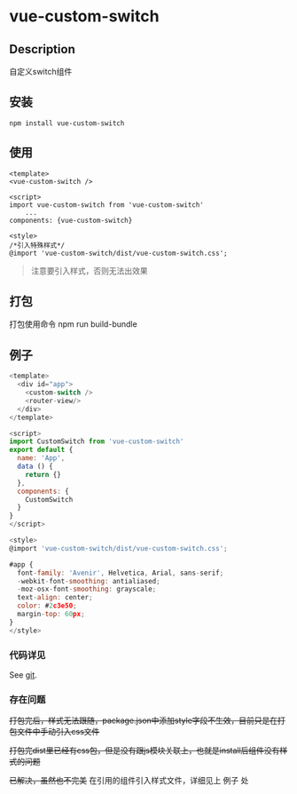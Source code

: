 <!--
 * @Author: your name
 * @Date: 2020-06-29 18:01:29
 * @LastEditTime: 2020-07-03 09:37:41
 * @LastEditors: Please set LastEditors
 * @Description: In User Settings Edit
 * @FilePath: \vue-custom-switch\README.md
--> 
# vue-custom-switch

## Description
自定义switch组件

## 安装
```
npm install vue-custom-switch
```

## 使用
```
<template>
<vue-custom-switch />

<script>
import vue-custom-switch from 'vue-custom-switch'
    ...
components: {vue-custom-switch}

<style>
/*引入特殊样式*/
@import 'vue-custom-switch/dist/vue-custom-switch.css';
```
> 注意要引入样式，否则无法出效果

## 打包
打包使用命令 npm run build-bundle

## 例子
```js
<template>
  <div id="app">
    <custom-switch />
    <router-view/>
  </div>
</template>

<script>
import CustomSwitch from 'vue-custom-switch'
export default {
  name: 'App',
  data () {
    return {}
  },
  components: {
    CustomSwitch
  }
}
</script>

<style>
@import 'vue-custom-switch/dist/vue-custom-switch.css';

#app {
  font-family: 'Avenir', Helvetica, Arial, sans-serif;
  -webkit-font-smoothing: antialiased;
  -moz-osx-font-smoothing: grayscale;
  text-align: center;
  color: #2c3e50;
  margin-top: 60px;
}
</style>
```

### 代码详见
See [git](https://github.com/ABoyCDog/vue-custom-switch/).

### 存在问题
~~打包完后，样式无法跟随，package.json中添加style字段不生效，目前只是在打包文件中手动引入css文件~~


~~打包完dist里已经有css包，但是没有跟js模块关联上，也就是install后组件没有样式的问题~~


~~已解决，虽然也不完美~~
在引用的组件引入样式文件，详细见上 例子 处